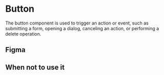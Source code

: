# Button

The button component is used to trigger an action or event, such as submitting a form, opening a dialog, canceling an action, or performing a delete operation.

## Figma

## When not to use it
